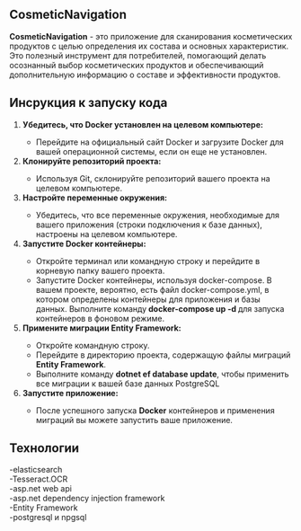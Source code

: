 ## CosmeticNavigation
<b>CosmeticNavigation</b> - это приложение для сканирования косметических продуктов с целью определения их состава и основных характеристик. Это полезный инструмент для потребителей, помогающий делать осознанный выбор косметических продуктов и обеспечивающий дополнительную информацию о составе и эффективности продуктов.

## Инсрукция к запуску кода
<ol>
  <li><b>Убедитесь, что Docker установлен на целевом компьютере:</b></li>
  <ul>
    <li>Перейдите на официальный сайт Docker и загрузите Docker для вашей операционной системы, если он еще не установлен.</li>
  </ul>
  <li><b>Клонируйте репозиторий проекта:</b></li>
  <ul>
    <li>Используя Git, склонируйте репозиторий вашего проекта на целевом компьютере.</li>
  </ul>
  <li><b>Настройте переменные окружения:</b></li>
  <ul>
    <li>Убедитесь, что все переменные окружения, необходимые для вашего приложения (строки подключения к базе данных), настроены на целевом компьютере. </li>
  </ul>
  <li><b>Запустите Docker контейнеры:</b></li>
  <ul>
    <li>Откройте терминал или командную строку и перейдите в корневую папку вашего проекта.</li>
    <li>Запустите Docker контейнеры, используя docker-compose. В вашем проекте, вероятно, есть файл docker-compose.yml, в котором определены контейнеры для приложения и базы данных. Выполните команду<strong> docker-compose up -d </strong>для запуска контейнеров в фоновом режиме.</li>
  </ul>
  <li><b>Примените миграции Entity Framework:</b></li>
  <ul>
    <li>Откройте командную строку.</li>
    <li>Перейдите в директорию проекта, содержащую файлы миграций <b>Entity Framework</b>.</li>
    <li>Выполните команду <strong>dotnet ef database update</strong>, чтобы применить все миграции к вашей базе данных PostgreSQL</li>
  </ul>
  <li><b>Запустите приложение:</b></li>
  <ul>
    <li>После успешного запуска <b>Docker</b> контейнеров и применения миграций вы можете запустить ваше приложение.</li>
  </ul>
</ol>


## Технологии
-elasticsearch<br>
-Tesseract.OCR<br>
-asp.net web api<br>
-asp.net dependency injection framework<br>
-Entity Framework<br>
-postgresql и npgsql<br>

